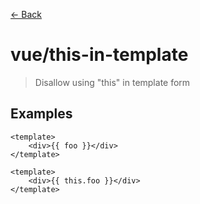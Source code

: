 [&#x2190; Back](./)
# vue/this-in-template

> Disallow using "this" in template form

 

## Examples

<code-highlight>
 
<div slot="correct">

```vue
<template>
    <div>{{ foo }}</div>
</template>
```

</div>

 
<div slot="incorrect">

```vue
<template>
    <div>{{ this.foo }}</div>
</template>
```

</div>

 
</code-highlight>

